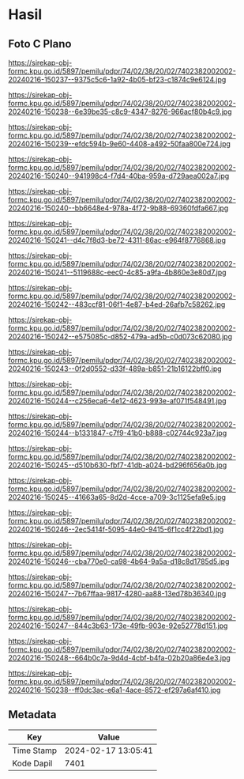 # Hasil

## Foto C Plano

https://sirekap-obj-formc.kpu.go.id/5897/pemilu/pdpr/74/02/38/20/02/7402382002002-20240216-150237--9375c5c6-1a92-4b05-bf23-c1874c9e6124.jpg

https://sirekap-obj-formc.kpu.go.id/5897/pemilu/pdpr/74/02/38/20/02/7402382002002-20240216-150238--6e39be35-c8c9-4347-8276-966acf80b4c9.jpg

https://sirekap-obj-formc.kpu.go.id/5897/pemilu/pdpr/74/02/38/20/02/7402382002002-20240216-150239--efdc594b-9e60-4408-a492-50faa800e724.jpg

https://sirekap-obj-formc.kpu.go.id/5897/pemilu/pdpr/74/02/38/20/02/7402382002002-20240216-150240--941998c4-f7d4-40ba-959a-d729aea002a7.jpg

https://sirekap-obj-formc.kpu.go.id/5897/pemilu/pdpr/74/02/38/20/02/7402382002002-20240216-150240--bb6648e4-978a-4f72-9b88-69360fdfa667.jpg

https://sirekap-obj-formc.kpu.go.id/5897/pemilu/pdpr/74/02/38/20/02/7402382002002-20240216-150241--d4c7f8d3-be72-4311-86ac-e964f8776868.jpg

https://sirekap-obj-formc.kpu.go.id/5897/pemilu/pdpr/74/02/38/20/02/7402382002002-20240216-150241--5119688c-eec0-4c85-a9fa-4b860e3e80d7.jpg

https://sirekap-obj-formc.kpu.go.id/5897/pemilu/pdpr/74/02/38/20/02/7402382002002-20240216-150242--483ccf81-06f1-4e87-b4ed-26afb7c58262.jpg

https://sirekap-obj-formc.kpu.go.id/5897/pemilu/pdpr/74/02/38/20/02/7402382002002-20240216-150242--e575085c-d852-479a-ad5b-c0d073c62080.jpg

https://sirekap-obj-formc.kpu.go.id/5897/pemilu/pdpr/74/02/38/20/02/7402382002002-20240216-150243--0f2d0552-d33f-489a-b851-21b16122bff0.jpg

https://sirekap-obj-formc.kpu.go.id/5897/pemilu/pdpr/74/02/38/20/02/7402382002002-20240216-150244--c256eca6-4e12-4623-993e-af071f548491.jpg

https://sirekap-obj-formc.kpu.go.id/5897/pemilu/pdpr/74/02/38/20/02/7402382002002-20240216-150244--b1331847-c7f9-41b0-b888-c02744c923a7.jpg

https://sirekap-obj-formc.kpu.go.id/5897/pemilu/pdpr/74/02/38/20/02/7402382002002-20240216-150245--d510b630-fbf7-41db-a024-bd296f656a0b.jpg

https://sirekap-obj-formc.kpu.go.id/5897/pemilu/pdpr/74/02/38/20/02/7402382002002-20240216-150245--41663a65-8d2d-4cce-a709-3c1125efa9e5.jpg

https://sirekap-obj-formc.kpu.go.id/5897/pemilu/pdpr/74/02/38/20/02/7402382002002-20240216-150246--2ec5414f-5095-44e0-9415-6f1cc4f22bd1.jpg

https://sirekap-obj-formc.kpu.go.id/5897/pemilu/pdpr/74/02/38/20/02/7402382002002-20240216-150246--cba770e0-ca98-4b64-9a5a-d18c8d1785d5.jpg

https://sirekap-obj-formc.kpu.go.id/5897/pemilu/pdpr/74/02/38/20/02/7402382002002-20240216-150247--7b67ffaa-9817-4280-aa88-13ed78b36340.jpg

https://sirekap-obj-formc.kpu.go.id/5897/pemilu/pdpr/74/02/38/20/02/7402382002002-20240216-150247--844c3b63-173e-49fb-903e-92e52778d151.jpg

https://sirekap-obj-formc.kpu.go.id/5897/pemilu/pdpr/74/02/38/20/02/7402382002002-20240216-150248--664b0c7a-9d4d-4cbf-b4fa-02b20a86e4e3.jpg

https://sirekap-obj-formc.kpu.go.id/5897/pemilu/pdpr/74/02/38/20/02/7402382002002-20240216-150238--ff0dc3ac-e6a1-4ace-8572-ef297a6af410.jpg


## Metadata

| Key        | Value               |
| ---------- | ------------------- |
| Time Stamp | 2024-02-17 13:05:41 |
| Kode Dapil | 7401                |



